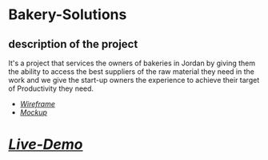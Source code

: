 # Bakery-Solutions
## description of the project 
It's a project that services the owners of bakeries in Jordan by giving them the ability to access the best suppliers of the raw material they need in the work and we give the start-up owners the experience to achieve their target of Productivity they need.

- [*Wireframe*](https://www.figma.com/file/RqGdhhwnjdzLD4un9b7fyT/Bakery-Solutions?node-id=0%3A1&t=ZxQ6zDEE9EZl6E1q-1)
- [*Mockup*](https://www.figma.com/file/RqGdhhwnjdzLD4un9b7fyT/Bakery-Solutions?node-id=2%3A4&t=ZxQ6zDEE9EZl6E1q-1)


# [*Live-Demo*]( https://fahmi-aldairi.github.io/Bakery-Solutions/)